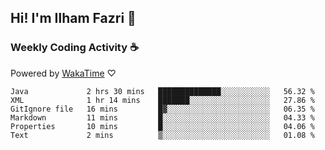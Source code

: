 ## Hi! I'm Ilham Fazri 👋

### Weekly Coding Activity ☕
Powered by [WakaTime](https://wakatime.com/) ♡
<!--START_SECTION:waka-->

```text
Java             2 hrs 30 mins   ██████████████░░░░░░░░░░░   56.32 %
XML              1 hr 14 mins    ███████░░░░░░░░░░░░░░░░░░   27.86 %
GitIgnore file   16 mins         █▓░░░░░░░░░░░░░░░░░░░░░░░   06.35 %
Markdown         11 mins         █░░░░░░░░░░░░░░░░░░░░░░░░   04.33 %
Properties       10 mins         █░░░░░░░░░░░░░░░░░░░░░░░░   04.06 %
Text             2 mins          ▒░░░░░░░░░░░░░░░░░░░░░░░░   01.08 %
```

<!--END_SECTION:waka-->
